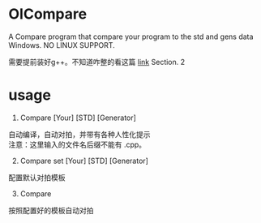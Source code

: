 # OICompare
A Compare program that compare your program to the std and gens data  
Windows. NO LINUX SUPPORT.

需要提前装好g++。不知道咋整的看这篇 [link](https://fjy-blog.blog.luogu.org/Visual-Studio-Code) Section. 2

# usage
1. Compare [Your] [STD] [Generator]

自动编译，自动对拍，并带有各种人性化提示  
注意：这里输入的文件名后缀不能有 .cpp。

2. Compare set [Your] [STD] [Generator]  

配置默认对拍模板

3. Compare

按照配置好的模板自动对拍

